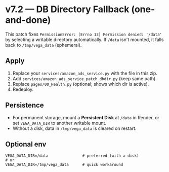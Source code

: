 # v7.2 — DB Directory Fallback (one-and-done)

This patch fixes `PermissionError: [Errno 13] Permission denied: '/data'` by
selecting a writable directory automatically. If `/data` isn't mounted,
it falls back to `/tmp/vega_data` (ephemeral).

## Apply
1) Replace your `services/amazon_ads_service.py` with the file in this zip.
2) Add `services/amazon_ads_service_patch_dbdir.py` (keep same path).
3) Replace `pages/00_Health.py` (optional; shows which dir is active).
4) Redeploy.

## Persistence
- For permanent storage, mount a **Persistent Disk** at `/data` in Render, or set `VEGA_DATA_DIR` to another writable mount.
- Without a disk, data in `/tmp/vega_data` is cleared on restart.

## Optional env
```
VEGA_DATA_DIR=/data               # preferred (with a disk)
# or
VEGA_DATA_DIR=/tmp/vega_data      # quick workaround
```
